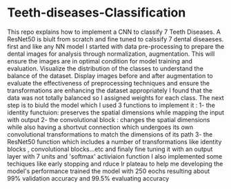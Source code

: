 # Teeth-diseases-Classification
This repo explains how to implement a CNN to classify 7 Teeth Diseases.
A ResNet50 is biult from scratch and fine tuned to calssify 7 dental diseaeses.
first and like any NN model I started with data pre-processing to prepare the dental images for analysis through normalization, augmentation. This will ensure the images are in optimal condition for model training and evaluation.
 Visualize the distribution of the classes to understand the balance of the dataset.
 Display images before and after augmentation to evaluate the effectiveness of preprocessing techniques and ensure the transformations are enhancing the dataset appropriately
I found that the data was not totally balanced so I assigned weights for each class.
The next step is to biuld the model which I used 3 functions to implement it :
    1- the identity functuion: preserves the spatial dimensions while mapping the input with output 
    2- the convolutional block : changes the spatial dimensions while also having a shortvut connection
        which undergoes its own convolutional transformations to match the dimensions of its path 
    3- the ResNet50 function which includes a number of transformations like identity blocks , convolutional blocks...etc and       finaly fine tuning it with an output layer with 7 units and 'softmax' activiaion function 
  I also implemented some techiques like early stopping and rduce lr plateau to help me developing the model's performance
trained the model with 250 eochs resulting about 99% validation accuracy and 99.5% evaluating accuracy 

